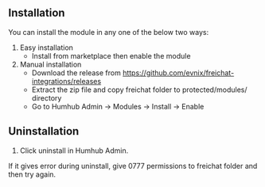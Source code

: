 ## Installation

You can install the module in any one of the below two ways:
 1. Easy installation
    - Install from marketplace then enable the module
 2. Manual installation
    - Download the release from https://github.com/evnix/freichat-integrations/releases
    - Extract the zip file and copy freichat folder to protected/modules/ directory
    - Go to Humhub Admin -> Modules -> Install -> Enable 

## Uninstallation

1. Click uninstall in Humhub Admin.

If it gives error during uninstall, give 0777 permissions to freichat folder and then try again.